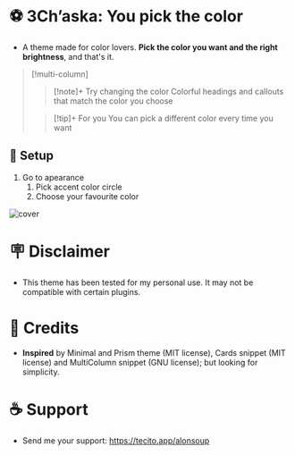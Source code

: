 # ⚽ 3Ch’aska: **You pick the color**
+ A theme made for color lovers. **Pick the color you want and the right brightness**, and that's it. </br>

> [!multi-column]
>
>> [!note]+ Try changing the color
>> Colorful headings and callouts that match the color you choose
>
>> [!tip]+ For you
>> You can pick a different color every time you want

## 🎨 Setup
1. Go to apearance
	1. Pick accent color circle
	2. Choose your favourite color

![cover](https://github.com/user-attachments/assets/5bf8413b-46a0-4ef4-b922-0f8dce9a186e)

# 🪧 Disclaimer
+ This theme has been tested for my personal use. It may not be compatible with certain plugins. </br>

# 🌟 Credits
+ **Inspired** by Minimal and Prism theme (MIT license), Cards snippet (MIT license) and MultiColumn snippet (GNU license); but looking for simplicity. </br>

# ☕ Support
+ Send me your support: https://tecito.app/alonsoup </br>
